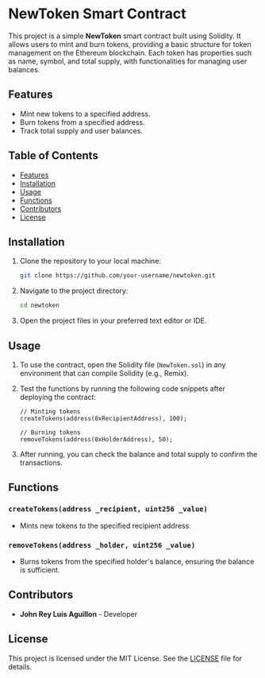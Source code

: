 # NewToken Smart Contract

This project is a simple **NewToken** smart contract built using Solidity. It allows users to mint and burn tokens, providing a basic structure for token management on the Ethereum blockchain. Each token has properties such as name, symbol, and total supply, with functionalities for managing user balances.

## Features
- Mint new tokens to a specified address.
- Burn tokens from a specified address.
- Track total supply and user balances.

## Table of Contents

- [Features](#features)
- [Installation](#installation)
- [Usage](#usage)
- [Functions](#functions)
- [Contributors](#contributors)
- [License](#license)

## Installation

1. Clone the repository to your local machine:

    ```bash
    git clone https://github.com/your-username/newtoken.git
    ```

2. Navigate to the project directory:

    ```bash
    cd newtoken
    ```

3. Open the project files in your preferred text editor or IDE.

## Usage

1. To use the contract, open the Solidity file (`NewToken.sol`) in any environment that can compile Solidity (e.g., Remix).

2. Test the functions by running the following code snippets after deploying the contract:

    ```solidity
    // Minting tokens
    createTokens(address(0xRecipientAddress), 100);

    // Burning tokens
    removeTokens(address(0xHolderAddress), 50);
    ```

3. After running, you can check the balance and total supply to confirm the transactions.

## Functions

### `createTokens(address _recipient, uint256 _value)`
- Mints new tokens to the specified recipient address.

### `removeTokens(address _holder, uint256 _value)`
- Burns tokens from the specified holder's balance, ensuring the balance is sufficient.

## Contributors

- **John Rey Luis Aguillon** - Developer  

## License

This project is licensed under the MIT License. See the [LICENSE](LICENSE) file for details.
